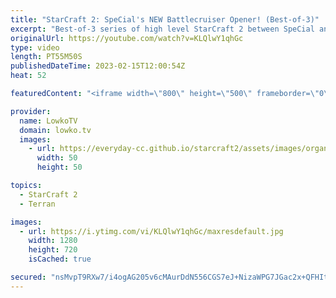 ```yaml
---
title: "StarCraft 2: SpeCial's NEW Battlecruiser Opener! (Best-of-3)"
excerpt: "Best-of-3 series of high level StarCraft 2 between SpeCial and Elazer. In this series of Zerg versus Terran we watch a Terran play a variety of creative openers, that ultimately lead to Battlecruisers.  Support my work: https://patreon.com/lowkotv Lowko Merch: https://lowko.shop  My YouTube channels:"
originalUrl: https://youtube.com/watch?v=KLQlwY1qhGc
type: video
length: PT55M50S
publishedDateTime: 2023-02-15T12:00:54Z
heat: 52

featuredContent: "<iframe width=\"800\" height=\"500\" frameborder=\"0\" src=\"https://www.youtube.com/embed/KLQlwY1qhGc\" allow=\"accelerometer; autoplay; encrypted-media; gyroscope; picture-in-picture\" allowfullscreen></iframe>"

provider:
  name: LowkoTV
  domain: lowko.tv
  images:
    - url: https://everyday-cc.github.io/starcraft2/assets/images/organizations/lowko.tv-50x50.jpg
      width: 50
      height: 50

topics:
  - StarCraft 2
  - Terran

images:
  - url: https://i.ytimg.com/vi/KLQlwY1qhGc/maxresdefault.jpg
    width: 1280
    height: 720
    isCached: true

secured: "nsMvpT9RXw7/i4ogAG205v6cMAurDdN556CGS7eJ+NizaWPG7JGac2x+QFHItXhuLpRGo3BtxiOYfL0qIsloaeqev9lgpl5D7ZvPGLib2Y/Z73usODGFbxFUL2b/Qc/zIy704wDsaDzZvnsAIsaXo0BHVHLVhWWObEPxlnuOZD97ec6FzmbHCS0WriCDY3GLdDmVGLQ3EC5aiKoqgxoB+m7qyJbK5sWA9qDzp7qQySagYGyATa55m/WiIQWj+qJw6skR7+UNUPflmzMxuIiugQMiDYGKf/uQEVRWmmCgq2RfHMHQrMw8x1lB8eJsF8OIJp0S/t+BbHq5adMpdnYQ8OW65yJukwRe2lcQgmz9mGSOiKxitn5zPsNWghvjo7Mu+Czb4Jh+zG2awmJJnPgd8hr542lC5C00saihauvRL8vB/Wvl2lMfeKIGzGbkqRYe;k9GNdBdE4IC8LwgJkL+Jaw=="
---
```


